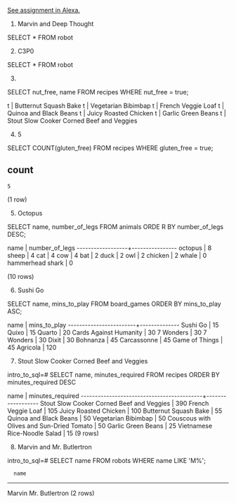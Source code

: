 [See assignment in Alexa.](https://alexa.bitmaker.co/cohorts/72/assignments/2244/latest)

1. Marvin and Deep Thought

SELECT * FROM robot


2. C3P0

SELECT * FROM robot


3.

SELECT nut_free, name FROM recipes WHERE nut_free = true;

t        | Butternut Squash Bake
t        | Vegetarian Bibimbap
t        | French Veggie Loaf
t        | Quinoa and Black Beans
t        | Juicy Roasted Chicken
t        | Garlic Green Beans
t        | Stout Slow Cooker Corned Beef and Veggies


4. 5

SELECT COUNT(gluten_free) FROM recipes WHERE
gluten_free = true;

count
-------
    5
(1 row)


5. Octopus

SELECT name, number_of_legs FROM animals ORDE
R BY number_of_legs DESC;

name       | number_of_legs
------------------+----------------
octopus          |              8
sheep            |              4
cat              |              4
cow              |              4
bat              |              2
duck             |              2
owl              |              2
chicken          |              2
whale            |              0
hammerhead shark |              0

(10 rows)


6. Sushi Go

SELECT name, mins_to_play FROM board_games ORDER BY mins_to_play ASC;

name          | mins_to_play
------------------------+--------------
Sushi Go               |           15
Quixo                  |           15
Quarto                 |           20
Cards Against Humanity |           30
7 Wonders              |           30
7 Wonders              |           30
Dixit                  |           30
Bohnanza               |           45
Carcassonne            |           45
Game of Things         |           45
Agricola               |          120


7. Stout Slow Cooker Corned Beef and Veggies

intro_to_sql=# SELECT name, minutes_required FROM recipes ORDER BY minutes_required DESC

name                    | minutes_required
-------------------------------------------+------------------
Stout Slow Cooker Corned Beef and Veggies |              390
French Veggie Loaf                        |              105
Juicy Roasted Chicken                     |              100
Butternut Squash Bake                     |               55
Quinoa and Black Beans                    |               50
Vegetarian Bibimbap                       |               50
Couscous with Olives and Sun-Dried Tomato |               50
Garlic Green Beans                        |               25
Vietnamese Rice-Noodle Salad              |               15
(9 rows)


8. Marvin and Mr. Butlertron

intro_to_sql=# SELECT name FROM robots WHERE name LIKE 'M%';

      name
----------------
 Marvin
 Mr. Butlertron
(2 rows)
